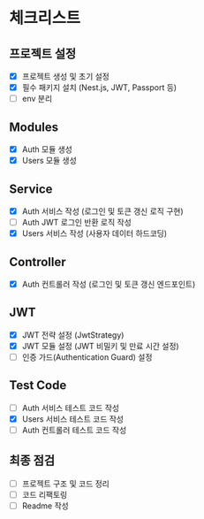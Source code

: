 # 체크리스트
## 프로젝트 설정
- [x] 프로젝트 생성 및 초기 설정
- [x] 필수 패키지 설치 (Nest.js, JWT, Passport 등)
- [ ] env 분리
## Modules
- [x] Auth 모듈 생성
- [x] Users 모듈 생성
## Service
- [x] Auth 서비스 작성 (로그인 및 토큰 갱신 로직 구현)
- [ ] Auth JWT 로그인 반환 로직 작성
- [x] Users 서비스 작성 (사용자 데이터 하드코딩)
## Controller
- [x] Auth 컨트롤러 작성 (로그인 및 토큰 갱신 엔드포인트)
## JWT
- [x] JWT 전략 설정 (JwtStrategy)
- [x] JWT 모듈 설정 (JWT 비밀키 및 만료 시간 설정)
- [ ] 인증 가드(Authentication Guard) 설정
## Test Code
- [ ] Auth 서비스 테스트 코드 작성
- [x] Users 서비스 테스트 코드 작성
- [ ] Auth 컨트롤러 테스트 코드 작성
## 최종 점검
- [ ] 프로젝트 구조 및 코드 정리
- [ ] 코드 리팩토링
- [ ] Readme 작성